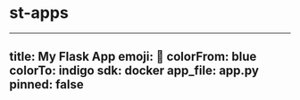 # st-apps

---
title: My Flask App
emoji: 🚀
colorFrom: blue
colorTo: indigo
sdk: docker
app_file: app.py
pinned: false
---

